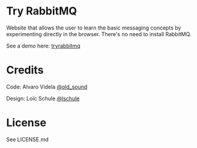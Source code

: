 # Try RabbitMQ #

Website that allows the user to learn the basic messaging concepts by experimenting directly in the browser. There's no need to install RabbitMQ.

See a demo here: [tryrabbitmq](http://tryrabbitmq.github.com)

# Credits #

Code: Alvaro Videla [@old_sound](http://twitter.com/#!/old_sound)

Design: Loïc Schule [@lschule](http://twitter.com/#!/lschule)

# License #

See LICENSE.md
